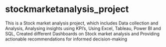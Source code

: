 # stockmarketanalysis_project

This is a Stock market analysis project, which includes 
Data collection and Analysis,
Analysing insights using KPI’s,
Using Excel, Tableau, Power BI and SQL,
Created different Dashboards on Stock market analysis and 
Providing actionable recommendations for informed decision-making




